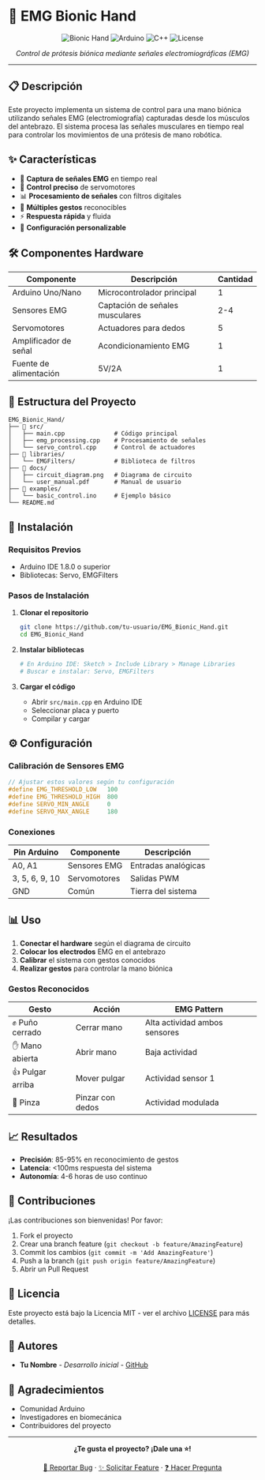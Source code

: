 # 🦾 EMG Bionic Hand

<div align="center">
  
![Bionic Hand](https://img.shields.io/badge/Project-Bionic%20Hand-blue?style=for-the-badge&logo=robotframework)
![Arduino](https://img.shields.io/badge/Arduino-00979D?style=for-the-badge&logo=Arduino&logoColor=white)
![C++](https://img.shields.io/badge/C++-00599C?style=for-the-badge&logo=c%2B%2B&logoColor=white)
![License](https://img.shields.io/badge/License-MIT-green?style=for-the-badge)

*Control de prótesis biónica mediante señales electromiográficas (EMG)*

</div>

---

## 📋 Descripción

Este proyecto implementa un sistema de control para una mano biónica utilizando señales EMG (electromiografía) capturadas desde los músculos del antebrazo. El sistema procesa las señales musculares en tiempo real para controlar los movimientos de una prótesis de mano robótica.

## ✨ Características

- 🔬 **Captura de señales EMG** en tiempo real
- 🤖 **Control preciso** de servomotores
- 📊 **Procesamiento de señales** con filtros digitales
- 🎯 **Múltiples gestos** reconocibles
- ⚡ **Respuesta rápida** y fluida
- 🔧 **Configuración personalizable**

## 🛠️ Componentes Hardware

| Componente | Descripción | Cantidad |
|------------|-------------|----------|
| Arduino Uno/Nano | Microcontrolador principal | 1 |
| Sensores EMG | Captación de señales musculares | 2-4 |
| Servomotores | Actuadores para dedos | 5 |
| Amplificador de señal | Acondicionamiento EMG | 1 |
| Fuente de alimentación | 5V/2A | 1 |

## 📁 Estructura del Proyecto

```
EMG_Bionic_Hand/
├── 📂 src/
│   ├── main.cpp              # Código principal
│   ├── emg_processing.cpp    # Procesamiento de señales
│   └── servo_control.cpp     # Control de actuadores
├── 📂 libraries/
│   └── EMGFilters/           # Biblioteca de filtros
├── 📂 docs/
│   ├── circuit_diagram.png   # Diagrama de circuito
│   └── user_manual.pdf       # Manual de usuario
├── 📂 examples/
│   └── basic_control.ino     # Ejemplo básico
└── README.md
```

## 🚀 Instalación

### Requisitos Previos
- Arduino IDE 1.8.0 o superior
- Bibliotecas: Servo, EMGFilters

### Pasos de Instalación

1. **Clonar el repositorio**
   ```bash
   git clone https://github.com/tu-usuario/EMG_Bionic_Hand.git
   cd EMG_Bionic_Hand
   ```

2. **Instalar bibliotecas**
   ```bash
   # En Arduino IDE: Sketch > Include Library > Manage Libraries
   # Buscar e instalar: Servo, EMGFilters
   ```

3. **Cargar el código**
   - Abrir `src/main.cpp` en Arduino IDE
   - Seleccionar placa y puerto
   - Compilar y cargar

## ⚙️ Configuración

### Calibración de Sensores EMG

```cpp
// Ajustar estos valores según tu configuración
#define EMG_THRESHOLD_LOW   100
#define EMG_THRESHOLD_HIGH  800
#define SERVO_MIN_ANGLE     0
#define SERVO_MAX_ANGLE     180
```

### Conexiones

| Pin Arduino | Componente | Descripción |
|-------------|------------|-------------|
| A0, A1 | Sensores EMG | Entradas analógicas |
| 3, 5, 6, 9, 10 | Servomotores | Salidas PWM |
| GND | Común | Tierra del sistema |

## 📊 Uso

1. **Conectar el hardware** según el diagrama de circuito
2. **Colocar los electrodos** EMG en el antebrazo
3. **Calibrar** el sistema con gestos conocidos
4. **Realizar gestos** para controlar la mano biónica

### Gestos Reconocidos

| Gesto | Acción | EMG Pattern |
|-------|--------|-------------|
| ✊ Puño cerrado | Cerrar mano | Alta actividad ambos sensores |
| ✋ Mano abierta | Abrir mano | Baja actividad |
| 👍 Pulgar arriba | Mover pulgar | Actividad sensor 1 |
| 🤏 Pinza | Pinzar con dedos | Actividad modulada |

## 📈 Resultados

- **Precisión**: 85-95% en reconocimiento de gestos
- **Latencia**: <100ms respuesta del sistema
- **Autonomía**: 4-6 horas de uso continuo

## 🤝 Contribuciones

¡Las contribuciones son bienvenidas! Por favor:

1. Fork el proyecto
2. Crear una branch feature (`git checkout -b feature/AmazingFeature`)
3. Commit los cambios (`git commit -m 'Add AmazingFeature'`)
4. Push a la branch (`git push origin feature/AmazingFeature`)
5. Abrir un Pull Request

## 📜 Licencia

Este proyecto está bajo la Licencia MIT - ver el archivo [LICENSE](LICENSE) para más detalles.

## 👥 Autores

- **Tu Nombre** - *Desarrollo inicial* - [GitHub](https://github.com/tu-usuario)

## 🙏 Agradecimientos

- Comunidad Arduino
- Investigadores en biomecánica
- Contribuidores del proyecto

---

<div align="center">

**¿Te gusta el proyecto? ¡Dale una ⭐!**

[🐛 Reportar Bug](../../issues) · [✨ Solicitar Feature](../../issues) · [❓ Hacer Pregunta](../../discussions)

</div>